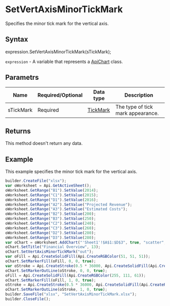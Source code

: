 # SetVertAxisMinorTickMark

Specifies the minor tick mark for the vertical axis.

## Syntax

expression.SetVertAxisMinorTickMark(sTickMark);

`expression` - A variable that represents a [ApiChart](../ApiChart.md) class.

## Parametrs

| **Name** | **Required/Optional** | **Data type** | **Description** |
| ------------- | ------------- | ------------- | ------------- |
| sTickMark | Required | [TickMark](../../../Enumerations/TickMark.md) | The type of tick mark appearance. |

## Returns

This method doesn't return any data.

## Example

This example specifies the minor tick mark for the vertical axis.

```javascript
builder.CreateFile("xlsx");
var oWorksheet = Api.GetActiveSheet();
oWorksheet.GetRange("B1").SetValue(2014);
oWorksheet.GetRange("C1").SetValue(2015);
oWorksheet.GetRange("D1").SetValue(2016);
oWorksheet.GetRange("A2").SetValue("Projected Revenue");
oWorksheet.GetRange("A3").SetValue("Estimated Costs");
oWorksheet.GetRange("B2").SetValue(200);
oWorksheet.GetRange("B3").SetValue(250);
oWorksheet.GetRange("C2").SetValue(240);
oWorksheet.GetRange("C3").SetValue(260);
oWorksheet.GetRange("D2").SetValue(280);
oWorksheet.GetRange("D3").SetValue(280);
var oChart = oWorksheet.AddChart("'Sheet1'!$A$1:$D$3", true, "scatter", 2, 100 * 36000, 70 * 36000, 0, 2 * 36000, 5, 3 * 36000);
oChart.SetTitle("Financial Overview", 13);
oChart.SetVertAxisMinorTickMark("out");
var oFill = Api.CreateSolidFill(Api.CreateRGBColor(51, 51, 51));
oChart.SetMarkerFill(oFill, 0, 0, true);
var oStroke = Api.CreateStroke(0.5 * 36000, Api.CreateSolidFill(Api.CreateRGBColor(51, 51, 51)));
oChart.SetMarkerOutLine(oStroke, 0, 0, true);
oFill = Api.CreateSolidFill(Api.CreateRGBColor(255, 111, 61));
oChart.SetMarkerFill(oFill, 1, 0, true);
oStroke = Api.CreateStroke(0.5 * 36000, Api.CreateSolidFill(Api.CreateRGBColor(255, 111, 61)));
oChart.SetMarkerOutLine(oStroke, 1, 0, true);
builder.SaveFile("xlsx", "SetVertAxisMinorTickMark.xlsx");
builder.CloseFile();
```